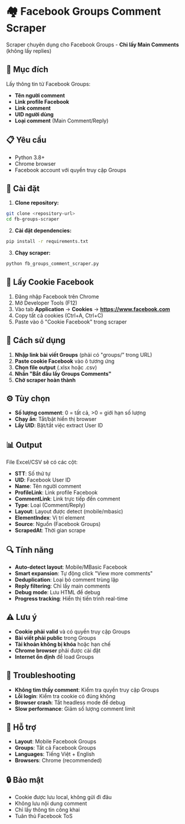 # 🏘️ Facebook Groups Comment Scraper

Scraper chuyên dụng cho Facebook Groups - **Chỉ lấy Main Comments** (không lấy replies)

## 🎯 **Mục đích**

Lấy thông tin từ Facebook Groups:
- **Tên người comment**
- **Link profile Facebook** 
- **Link comment**
- **UID người dùng**
- **Loại comment** (Main Comment/Reply)

## 📋 **Yêu cầu**

- Python 3.8+
- Chrome browser
- Facebook account với quyền truy cập Groups

## 🚀 **Cài đặt**

1. **Clone repository:**
```bash
git clone <repository-url>
cd fb-groups-scraper
```

2. **Cài đặt dependencies:**
```bash
pip install -r requirements.txt
```

3. **Chạy scraper:**
```bash
python fb_groups_comment_scraper.py
```

## 🍪 **Lấy Cookie Facebook**

1. Đăng nhập Facebook trên Chrome
2. Mở Developer Tools (F12)
3. Vào tab **Application** → **Cookies** → **https://www.facebook.com**
4. Copy tất cả cookies (Ctrl+A, Ctrl+C)
5. Paste vào ô "Cookie Facebook" trong scraper

## 📝 **Cách sử dụng**

1. **Nhập link bài viết Groups** (phải có "groups/" trong URL)
2. **Paste cookie Facebook** vào ô tương ứng
3. **Chọn file output** (.xlsx hoặc .csv)
4. **Nhấn "Bắt đầu lấy Groups Comments"**
5. **Chờ scraper hoàn thành**

## ⚙️ **Tùy chọn**

- **Số lượng comment**: 0 = tất cả, >0 = giới hạn số lượng
- **Chạy ẩn**: Tắt/bật hiển thị browser
- **Lấy UID**: Bật/tắt việc extract User ID

## 📊 **Output**

File Excel/CSV sẽ có các cột:
- **STT**: Số thứ tự
- **UID**: Facebook User ID
- **Name**: Tên người comment
- **ProfileLink**: Link profile Facebook
- **CommentLink**: Link trực tiếp đến comment
- **Type**: Loại (Comment/Reply)
- **Layout**: Layout được detect (mobile/mbasic)
- **ElementIndex**: Vị trí element
- **Source**: Nguồn (Facebook Groups)
- **ScrapedAt**: Thời gian scrape

## 🔍 **Tính năng**

- **Auto-detect layout**: Mobile/MBasic Facebook
- **Smart expansion**: Tự động click "View more comments"
- **Deduplication**: Loại bỏ comment trùng lặp
- **Reply filtering**: Chỉ lấy main comments
- **Debug mode**: Lưu HTML để debug
- **Progress tracking**: Hiển thị tiến trình real-time

## ⚠️ **Lưu ý**

- **Cookie phải valid** và có quyền truy cập Groups
- **Bài viết phải public** trong Groups
- **Tài khoản không bị khóa** hoặc hạn chế
- **Chrome browser** phải được cài đặt
- **Internet ổn định** để load Groups

## 🐛 **Troubleshooting**

- **Không tìm thấy comment**: Kiểm tra quyền truy cập Groups
- **Lỗi login**: Kiểm tra cookie có đúng không
- **Browser crash**: Tắt headless mode để debug
- **Slow performance**: Giảm số lượng comment limit

## 📱 **Hỗ trợ**

- **Layout**: Mobile Facebook Groups
- **Groups**: Tất cả Facebook Groups
- **Languages**: Tiếng Việt + English
- **Browsers**: Chrome (recommended)

## 🔒 **Bảo mật**

- Cookie được lưu local, không gửi đi đâu
- Không lưu nội dung comment
- Chỉ lấy thông tin công khai
- Tuân thủ Facebook ToS